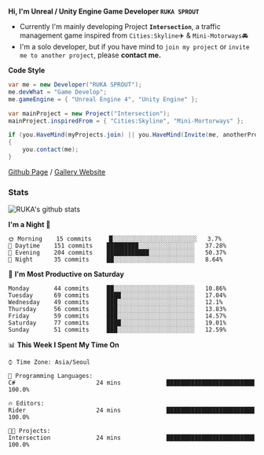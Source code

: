 **Hi, I'm Unreal / Unity Engine Game Developer `RUKA SPROUT`**

- Currently I'm mainly developing Project **`Intersection`**, a traffic management game inspired from `Cities:Skyline`✈️ & `Mini-Motorways`🚘
- I'm a solo developer, but if you have mind to `join my project` or `invite me to another project`, please **contact me.**

**Code Style**

```csharp
var me = new Developer("RUKA SPROUT");
me.devWhat = "Game Develop";
me.gameEngine = { "Unreal Engine 4", "Unity Engine" };
```

```csharp
var mainProject = new Project("Intersection");
mainProject.inspiredFrom = { "Cities:Skyline", "Mini-Mortorways" };

if (you.HaveMind(myProjects.join) || you.HaveMind(Invite(me, anotherProject)))
{
    you.contact(me);
}
```

[Github Page](https://lutca1320.github.io/) / [Gallery Website](https://rukasp.xyz/)

### Stats

![RUKA's github stats](https://github-readme-stats.vercel.app/api?username=lutca1320&theme=dracula&show_icons=true&include_all_commits=true&count_private=true&hide=contribs,prs)

<!--START_SECTION:waka-->
**I'm a Night 🦉** 

```text
🌞 Morning    15 commits     █░░░░░░░░░░░░░░░░░░░░░░░░   3.7% 
🌆 Daytime    151 commits    █████████░░░░░░░░░░░░░░░░   37.28% 
🌃 Evening    204 commits    ████████████░░░░░░░░░░░░░   50.37% 
🌙 Night      35 commits     ██░░░░░░░░░░░░░░░░░░░░░░░   8.64%

```
📅 **I'm Most Productive on Saturday** 

```text
Monday       44 commits     ██░░░░░░░░░░░░░░░░░░░░░░░   10.86% 
Tuesday      69 commits     ████░░░░░░░░░░░░░░░░░░░░░   17.04% 
Wednesday    49 commits     ███░░░░░░░░░░░░░░░░░░░░░░   12.1% 
Thursday     56 commits     ███░░░░░░░░░░░░░░░░░░░░░░   13.83% 
Friday       59 commits     ███░░░░░░░░░░░░░░░░░░░░░░   14.57% 
Saturday     77 commits     ████░░░░░░░░░░░░░░░░░░░░░   19.01% 
Sunday       51 commits     ███░░░░░░░░░░░░░░░░░░░░░░   12.59%

```


📊 **This Week I Spent My Time On** 

```text
⌚︎ Time Zone: Asia/Seoul

💬 Programming Languages: 
C#                       24 mins             █████████████████████████   100.0%

🔥 Editors: 
Rider                    24 mins             █████████████████████████   100.0%

🐱‍💻 Projects: 
Intersection             24 mins             █████████████████████████   100.0%

```


<!--END_SECTION:waka-->
